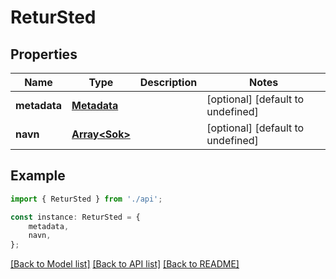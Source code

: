 # ReturSted


## Properties

Name | Type | Description | Notes
------------ | ------------- | ------------- | -------------
**metadata** | [**Metadata**](Metadata.md) |  | [optional] [default to undefined]
**navn** | [**Array&lt;Sok&gt;**](Sok.md) |  | [optional] [default to undefined]

## Example

```typescript
import { ReturSted } from './api';

const instance: ReturSted = {
    metadata,
    navn,
};
```

[[Back to Model list]](../README.md#documentation-for-models) [[Back to API list]](../README.md#documentation-for-api-endpoints) [[Back to README]](../README.md)
